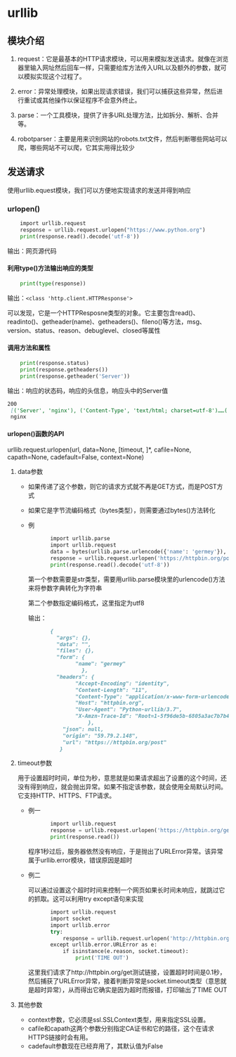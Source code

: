 # urllib

## 模块介绍

1. request：它是最基本的HTTP请求模块，可以用来模拟发送请求。就像在浏览器里输入网址然后回车一样，只需要给库方法传入URL以及额外的参数，就可以模拟实现这个过程了。

2. error：异常处理模块，如果出现请求错误，我们可以捕获这些异常，然后进行重试或其他操作以保证程序不会意外终止。

3. parse：一个工具模块，提供了许多URL处理方法，比如拆分、解析、合并等。

4. robotparser：主要是用来识别网站的robots.txt文件，然后判断哪些网站可以爬，哪些网站不可以爬，它其实用得比较少

## 发送请求

使用urllib.equest模块，我们可以方便地实现请求的发送并得到响应

### urlopen()

``` python
	import urllib.request
	response = urllib.request.urlopen("https://www.python.org")
    print(response.read().decode('utf-8'))
```

输出：网页源代码

#### 利用type()方法输出响应的类型

``` python
	print(type(response))
```

输出：`<class 'http.client.HTTPResponse'>`

可以发现，它是一个HTTPResposne类型的对象。它主要包含read()、readinto()、getheader(name)、getheaders()、fileno()等方法，msg、version、status、reason、debuglevel、closed等属性

#### 调用方法和属性

```python
	print(response.status)
	print(response.getheaders())
	print(response.getheader('Server'))
```

输出：响应的状态码，响应的头信息，响应头中的Server值

``` markdown
200
 [('Server', 'nginx'), ('Content-Type', 'text/html; charset=utf-8')……('Strict-Transport-Security', 'max-age=63072000; includeSubDomains')]
 nginx
```

#### urlopen()函数的API

urllib.request.urlopen(url, data=None, [timeout, ]*, cafile=None, capath=None, cadefault=False, context=None)

1. data参数

   - 如果传递了这个参数，则它的请求方式就不再是GET方式，而是POST方式

   - 如果它是字节流编码格式（bytes类型），则需要通过bytes()方法转化

   - 例

     ``` python
     		import urllib.parse
     		import urllib.request
     		data = bytes(urllib.parse.urlencode({'name': 'germey'}), encoding='utf-8')
     		response = urllib.request.urlopen('https://httpbin.org/post', data=data)
     		print(response.read().decode('utf-8'))
     ```

     第一个参数需要是str类型，需要用urllib.parse模块里的urlencode()方法来将参数字典转化为字符串

     第二个参数指定编码格式，这里指定为utf8

     输出：

     ``` markdown
     		{
     		  "args": {},
     		  "data": "",
     		  "files": {},
     		  "form": {
     			    "name": "germey"
     				  },
     		  "headers": {
     	      		"Accept-Encoding": "identity",
     		  		"Content-Length": "11",
     				"Content-Type": "application/x-www-form-urlencoded",
     				"Host": "httpbin.org",
     				"User-Agent": "Python-urllib/3.7",
     				"X-Amzn-Trace-Id": "Root=1-5f96de5b-6805a3ac7b7b4b151a11fdc6"
     					},
     			"json": null,
     			"origin": "59.79.2.148",
     			"url": "https://httpbin.org/post"
               }
     ```

2. timeout参数

   用于设置超时时间，单位为秒，意思就是如果请求超出了设置的这个时间，还没有得到响应，就会抛出异常。如果不指定该参数，就会使用全局默认时间。它支持HTTP、HTTPS、FTP请求。

   - 例一

     ``` python
     		import urllib.request
     		response = urllib.request.urlopen('https://httpbin.org/get', timeout=0.1)
     		print(response.read())
     ```

     程序1秒过后，服务器依然没有响应，于是抛出了URLError异常。该异常属于urllib.error模块，错误原因是超时

   - 例二

     可以通过设置这个超时时间来控制一个网页如果长时间未响应，就跳过它的抓取。这可以利用try except语句来实现

     ``` python
     		import urllib.request
     		import socket
     		import urllib.error
     		try:
     			response = urllib.request.urlopen('http://httpbin.org/get', timeout=0.1)
     		except urllib.error.URLError as e:
     			if isinstance(e.reason, socket.timeout):
     				print('TIME OUT')
     ```

     这里我们请求了http://httpbin.org/get测试链接，设置超时时间是0.1秒，然后捕获了URLError异常，接着判断异常是socket.timeout类型（意思就是超时异常），从而得出它确实是因为超时而报错，打印输出了TIME OUT

3. 其他参数
   - context参数，它必须是ssl.SSLContext类型，用来指定SSL设置。
   - cafile和capath这两个参数分别指定CA证书和它的路径，这个在请求HTTPS链接时会有用。
   - cadefault参数现在已经弃用了，其默认值为False